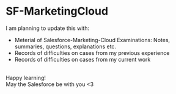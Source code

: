 # SF-MarketingCloud

I am planning to update this with:
* Meterial of Salesforce-Marketing-Cloud Examinations: Notes, summaries, questions, explanations etc.
* Records of difficulties on cases from my previous experience
* Records of difficulties on cases from my current work <br><br>

Happy learning! <br>
May the Salesforce be with you <3 <br>
